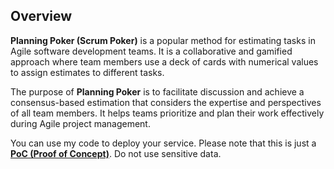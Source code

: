 ## Overview

**Planning Poker (Scrum Poker)** is a popular method for estimating tasks in Agile software development teams. It is a collaborative and gamified approach where team members use a deck of cards with numerical values to assign estimates to different tasks.

The purpose of **Planning Poker** is to facilitate discussion and achieve a consensus-based estimation that considers the expertise and perspectives of all team members. It helps teams prioritize and plan their work effectively during Agile project management.

You can use my code to deploy your service. Please note that this is just a [**PoC (Proof of Concept)**](https://en.wikipedia.org/wiki/Proof_of_concept). Do not use sensitive data.
